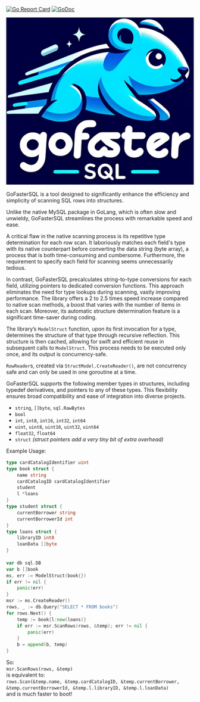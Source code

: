 [![Go Report Card](https://goreportcard.com/badge/github.com/dakusan/gofastersql)](https://goreportcard.com/report/github.com/dakusan/gofastersql)
[![GoDoc](https://godoc.org/github.com/dakusan/gofastersql?status.svg)](https://godoc.org/github.com/dakusan/gofastersql)

![GoFasterSQL Logo](logo.jpg)


GoFasterSQL is a tool designed to significantly enhance the efficiency and simplicity of scanning SQL rows into structures.

Unlike the native MySQL package in GoLang, which is often slow and unwieldy, GoFasterSQL streamlines the process with remarkable speed and ease.

A critical flaw in the native scanning process is its repetitive type determination for each row scan. It laboriously matches each field's type with its native counterpart before converting the data string (byte array), a process that is both time-consuming and cumbersome. Furthermore, the requirement to specify each field for scanning seems unnecessarily tedious.

In contrast, GoFasterSQL precalculates string-to-type conversions for each field, utilizing pointers to dedicated conversion functions. This approach eliminates the need for type lookups during scanning, vastly improving performance. The library offers a 2 to 2.5 times speed increase compared to native scan methods, a boost that varies with the number of items in each scan. Moreover, its automatic structure determination feature is a significant time-saver during coding.

The library’s `ModelStruct` function, upon its first invocation for a type, determines the structure of that type through recursive reflection. This structure is then cached, allowing for swift and efficient reuse in subsequent calls to `ModelStruct`. This process needs to be executed only once, and its output is concurrency-safe.

`RowReader`s, created via `StructModel.CreateReader()`, are not concurrency safe and can only be used in one goroutine at a time.

GoFasterSQL supports the following member types in structures, including typedef derivatives, and pointers to any of these types. This flexibility ensures broad compatibility and ease of integration into diverse projects.
  - `string`, `[]byte`, `sql.RawBytes`
  - `bool`
  - `int`, `int8`, `int16`, `int32`, `int64`
  - `uint`, `uint8`, `uint16`, `uint32`, `uint64`
  - `float32`, `float64`
  - `struct` *(struct pointers add a very tiny bit of extra overhead)*

Example Usage:
```go
type cardCatalogIdentifier uint
type book struct {
	name string
	cardCatalogID cardCatalogIdentifier
	student
	l *loans
}
type student struct {
	currentBorrower string
	currentBorrowerId int
}
type loans struct {
	libraryID int8
	loanData []byte
}

var db sql.DB
var b []book
ms, err := ModelStruct(book{})
if err != nil {
	panic(err)
}
msr := ms.CreateReader()
rows, _ := db.Query("SELECT * FROM books")
for rows.Next() {
	temp := book{l:new(loans)}
	if err := msr.ScanRows(rows, &temp); err != nil {
		panic(err)
	}
	b = append(b, temp)
}
```
So:<br>
`msr.ScanRows(rows, &temp)`<br>
is equivalent to:<br>
`rows.Scan(&temp.name, &temp.cardCatalogID, &temp.currentBorrower, &temp.currentBorrowerId, &temp.l.libraryID, &temp.l.loanData)`<br>
and is much faster to boot!